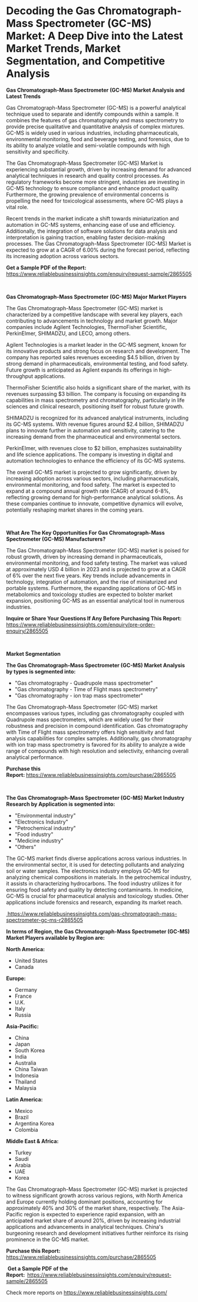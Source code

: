 <p><h1>Decoding the Gas Chromatograph-Mass Spectrometer (GC-MS) Market: A Deep Dive into the Latest Market Trends, Market Segmentation, and Competitive Analysis</h1></p><p><strong>Gas Chromatograph-Mass Spectrometer (GC-MS) Market Analysis and Latest Trends</strong></p>
<p><p>Gas Chromatograph-Mass Spectrometer (GC-MS) is a powerful analytical technique used to separate and identify compounds within a sample. It combines the features of gas chromatography and mass spectrometry to provide precise qualitative and quantitative analysis of complex mixtures. GC-MS is widely used in various industries, including pharmaceuticals, environmental monitoring, food and beverage testing, and forensics, due to its ability to analyze volatile and semi-volatile compounds with high sensitivity and specificity.</p><p>The Gas Chromatograph-Mass Spectrometer (GC-MS) Market is experiencing substantial growth, driven by increasing demand for advanced analytical techniques in research and quality control processes. As regulatory frameworks become more stringent, industries are investing in GC-MS technology to ensure compliance and enhance product quality. Furthermore, the growing prevalence of environmental concerns is propelling the need for toxicological assessments, where GC-MS plays a vital role.</p><p>Recent trends in the market indicate a shift towards miniaturization and automation in GC-MS systems, enhancing ease of use and efficiency. Additionally, the integration of software solutions for data analysis and interpretation is gaining traction, enabling faster decision-making processes. The Gas Chromatograph-Mass Spectrometer (GC-MS) Market is expected to grow at a CAGR of 6.00% during the forecast period, reflecting its increasing adoption across various sectors.</p></p>
<p><strong>Get a Sample PDF of the Report:&nbsp;</strong> <a href="https://www.reliablebusinessinsights.com/enquiry/request-sample/2865505?utm_campaign=2287&utm_medium=2&utm_source=Github&utm_content=ia&utm_term=12032025&utm_id=gas-chromatograph-mass-spectrometer-gc-ms">https://www.reliablebusinessinsights.com/enquiry/request-sample/2865505</a></p>
<p>&nbsp;</p>
<p><strong>Gas Chromatograph-Mass Spectrometer (GC-MS) Major Market Players</strong></p>
<p><p>The Gas Chromatograph-Mass Spectrometer (GC-MS) market is characterized by a competitive landscape with several key players, each contributing to advancements in technology and market growth. Major companies include Agilent Technologies, ThermoFisher Scientific, PerkinElmer, SHIMADZU, and LECO, among others.</p><p>Agilent Technologies is a market leader in the GC-MS segment, known for its innovative products and strong focus on research and development. The company has reported sales revenues exceeding $4.5 billion, driven by strong demand in pharmaceuticals, environmental testing, and food safety. Future growth is anticipated as Agilent expands its offerings in high-throughput applications.</p><p>ThermoFisher Scientific also holds a significant share of the market, with its revenues surpassing $3 billion. The company is focusing on expanding its capabilities in mass spectrometry and chromatography, particularly in life sciences and clinical research, positioning itself for robust future growth.</p><p>SHIMADZU is recognized for its advanced analytical instruments, including its GC-MS systems. With revenue figures around $2.4 billion, SHIMADZU plans to innovate further in automation and sensitivity, catering to the increasing demand from the pharmaceutical and environmental sectors.</p><p>PerkinElmer, with revenues close to $2 billion, emphasizes sustainability and life science applications. The company is investing in digital and automation technologies to enhance the efficiency of its GC-MS systems.</p><p>The overall GC-MS market is projected to grow significantly, driven by increasing adoption across various sectors, including pharmaceuticals, environmental monitoring, and food safety. The market is expected to expand at a compound annual growth rate (CAGR) of around 6-8%, reflecting growing demand for high-performance analytical solutions. As these companies continue to innovate, competitive dynamics will evolve, potentially reshaping market shares in the coming years.</p></p>
<p>&nbsp;</p>
<p><strong>What Are The Key Opportunities For Gas Chromatograph-Mass Spectrometer (GC-MS) Manufacturers?</strong></p>
<p><p>The Gas Chromatograph-Mass Spectrometer (GC-MS) market is poised for robust growth, driven by increasing demand in pharmaceuticals, environmental monitoring, and food safety testing. The market was valued at approximately USD 4 billion in 2023 and is projected to grow at a CAGR of 6% over the next five years. Key trends include advancements in technology, integration of automation, and the rise of miniaturized and portable systems. Furthermore, the expanding applications of GC-MS in metabolomics and toxicology studies are expected to bolster market expansion, positioning GC-MS as an essential analytical tool in numerous industries.</p></p>
<p><strong>Inquire or Share Your Questions If Any Before Purchasing This Report:</strong> <a href="https://www.reliablebusinessinsights.com/enquiry/pre-order-enquiry/2865505?utm_campaign=2287&utm_medium=2&utm_source=Github&utm_content=ia&utm_term=12032025&utm_id=gas-chromatograph-mass-spectrometer-gc-ms">https://www.reliablebusinessinsights.com/enquiry/pre-order-enquiry/2865505</a></p>
<p>&nbsp;</p>
<p><strong>Market Segmentation</strong></p>
<p><strong>The Gas Chromatograph-Mass Spectrometer (GC-MS) Market Analysis by types is segmented into:</strong></p>
<p><ul><li>"Gas chromatography - Quadrupole mass spectrometer"</li><li>"Gas chromatography - Time of Flight mass spectrometry"</li><li>"Gas chromatography - ion trap mass spectrometer"</li></ul></p>
<p><p>The Gas Chromatograph-Mass Spectrometer (GC-MS) market encompasses various types, including gas chromatography coupled with Quadrupole mass spectrometers, which are widely used for their robustness and precision in compound identification. Gas chromatography with Time of Flight mass spectrometry offers high sensitivity and fast analysis capabilities for complex samples. Additionally, gas chromatography with ion trap mass spectrometry is favored for its ability to analyze a wide range of compounds with high resolution and selectivity, enhancing overall analytical performance.</p></p>
<p><strong>Purchase this Report:&nbsp;</strong><a href="https://www.reliablebusinessinsights.com/purchase/2865505?utm_campaign=2287&utm_medium=2&utm_source=Github&utm_content=ia&utm_term=12032025&utm_id=gas-chromatograph-mass-spectrometer-gc-ms">https://www.reliablebusinessinsights.com/purchase/2865505</a></p>
<p>&nbsp;</p>
<p><strong>The Gas Chromatograph-Mass Spectrometer (GC-MS) Market Industry Research by Application is segmented into:</strong></p>
<p><ul><li>"Environmental industry"</li><li>"Electronics Industry"</li><li>"Petrochemical industry"</li><li>"Food industry"</li><li>"Medicine industry"</li><li>"Others"</li></ul></p>
<p><p>The GC-MS market finds diverse applications across various industries. In the environmental sector, it is used for detecting pollutants and analyzing soil or water samples. The electronics industry employs GC-MS for analyzing chemical compositions in materials. In the petrochemical industry, it assists in characterizing hydrocarbons. The food industry utilizes it for ensuring food safety and quality by detecting contaminants. In medicine, GC-MS is crucial for pharmaceutical analysis and toxicology studies. Other applications include forensics and research, expanding its market reach.</p></p>
<p><a href="https://www.reliablebusinessinsights.com/gas-chromatograph-mass-spectrometer-gc-ms-r2865505?utm_campaign=2287&utm_medium=2&utm_source=Github&utm_content=ia&utm_term=12032025&utm_id=gas-chromatograph-mass-spectrometer-gc-ms">&nbsp;https://www.reliablebusinessinsights.com/gas-chromatograph-mass-spectrometer-gc-ms-r2865505</a></p>
<p><strong>In terms of Region, the Gas Chromatograph-Mass Spectrometer (GC-MS) Market Players available by Region are:</strong></p>
<p>
    <p> <strong> North America: </strong>
        <ul>
            <li>United States</li>
            <li>Canada</li>
        </ul>
        </p> 
    <p> <strong> Europe: </strong>
        <ul>
            <li>Germany</li>
            <li>France</li>
            <li>U.K.</li>
            <li>Italy</li>
            <li>Russia</li>
        </ul>
        </p> 
    <p> <strong> Asia-Pacific: </strong>
        <ul>
            <li>China</li>
            <li>Japan</li>
            <li>South Korea</li>
            <li>India</li>
            <li>Australia</li>
            <li>China Taiwan</li>
            <li>Indonesia</li>
            <li>Thailand</li>
            <li>Malaysia</li>
        </ul>
        </p> 
    <p> <strong> Latin America: </strong>
        <ul>
            <li>Mexico</li>
            <li>Brazil</li>
            <li>Argentina Korea</li>
            <li>Colombia</li>
        </ul>
        </p> 
    <p> <strong> Middle East & Africa: </strong>
        <ul>
            <li>Turkey</li>
            <li>Saudi</li>
            <li>Arabia</li>
            <li>UAE</li>
            <li>Korea</li>
        </ul>
    </p>
    </p>
<p><p>The Gas Chromatograph-Mass Spectrometer (GC-MS) market is projected to witness significant growth across various regions, with North America and Europe currently holding dominant positions, accounting for approximately 40% and 30% of the market share, respectively. The Asia-Pacific region is expected to experience rapid expansion, with an anticipated market share of around 20%, driven by increasing industrial applications and advancements in analytical techniques. China's burgeoning research and development initiatives further reinforce its rising prominence in the GC-MS market.</p></p>
<p><strong>Purchase this Report: </strong><a href="https://www.reliablebusinessinsights.com/purchase/2865505?utm_campaign=2287&utm_medium=2&utm_source=Github&utm_content=ia&utm_term=12032025&utm_id=gas-chromatograph-mass-spectrometer-gc-ms">https://www.reliablebusinessinsights.com/purchase/2865505</a></p>
<p>&nbsp;<strong>Get a Sample PDF of the Report:&nbsp;&nbsp;</strong><a href="https://www.reliablebusinessinsights.com/enquiry/request-sample/2865505?utm_campaign=2287&utm_medium=2&utm_source=Github&utm_content=ia&utm_term=12032025&utm_id=gas-chromatograph-mass-spectrometer-gc-ms">https://www.reliablebusinessinsights.com/enquiry/request-sample/2865505</a></p>
<p><strong></strong></p>
<p>Check more reports on <a href="https://www.reliablebusinessinsights.com/?utm_campaign=2287&utm_medium=2&utm_source=Github&utm_content=ia&utm_term=12032025&utm_id=gas-chromatograph-mass-spectrometer-gc-ms">https://www.reliablebusinessinsights.com/</a></p>
